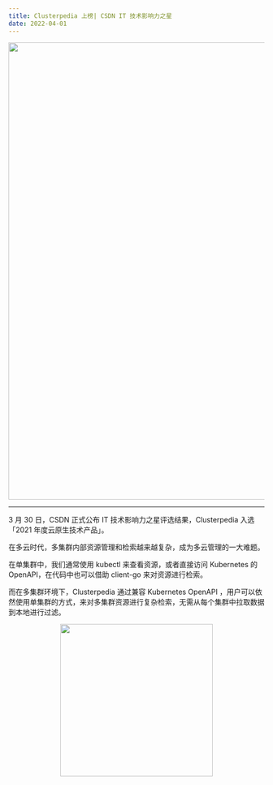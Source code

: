 ```yaml
---
title: Clusterpedia 上榜| CSDN IT 技术影响力之星
date: 2022-04-01
---
```

<div align="center"><img src="http://blog.daocloud.io/wp-content/uploads/d807bc86a68e6e3bd67c041e86e611e0.jpg" style="width:900px;" /></div>

---

3 月 30 日，CSDN 正式公布 IT 技术影响力之星评选结果，Clusterpedia 入选「2021 年度云原生技术产品」。

在多云时代，多集群内部资源管理和检索越来越复杂，成为多云管理的一大难题。

在单集群中，我们通常使用 kubectl 来查看资源，或者直接访问 Kubernetes 的 OpenAPI，在代码中也可以借助 client-go 来对资源进行检索。

而在多集群环境下，Clusterpedia 通过兼容 Kubernetes OpenAPI ，用户可以依然使用单集群的方式，来对多集群资源进行复杂检索，无需从每个集群中拉取数据到本地进行过滤。

<div align="center"><img src="https://p3.toutiaoimg.com/origin/tos-cn-i-qvj2lq49k0/ad3f106d991a45acbbdfe067425def26"  style="width:300px;" /></div>
